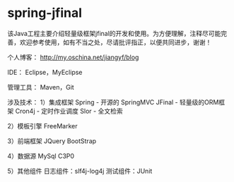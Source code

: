 # spring-jfinal

该Java工程主要介绍轻量级框架jfinal的开发和使用。为方便理解，注释尽可能完善，欢迎参考使用，如有不当之处，尽请批评指正，以便共同进步，谢谢！
	
个人博客：
	http://my.oschina.net/jiangyf/blog

IDE：
	Eclipse，MyEclipse
	
管理工具：
	Maven，Git
	
涉及技术：
1）集成框架
	Spring - 开源的
	SpringMVC
	JFinal - 轻量级的ORM框架
	Cron4j - 定时作业调度
	Slor - 全文检索

2）模板引擎
	FreeMarker

3）前端框架
	JQuery
	BootStrap

4）数据源
	MySql
	C3P0
	
5）其他组件
	日志组件：slf4j-log4j
	测试组件：JUnit
